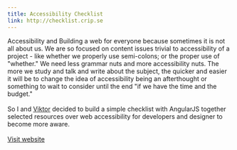 ```yaml
---
title: Accessibility Checklist
link: http://checklist.crip.se
---
```


Accessibility and Building a web for everyone because sometimes it is not all about us. We are so focused on content issues trivial to accessibility of a project - like whether we properly use semi-colons; or the proper use of "whether." We need less grammar nuts and more accessibility nuts. The more we study and talk and write about the subject, the quicker and easier it will be to change the idea of accessibility being an afterthought or something to wait to consider until the end "if we have the time and the budget." <br><br> So I and <a href="https://twitter.com/roller89">Viktor</a> decided to build a simple checklist with AngularJS together selected resources over web accessibility for developers and designer to become more aware. <br><br> <a href="http://checklist.crip.se" class="btn btn--natural btn--positive btn--soft btn--old btn--contact">Visit website</a>
